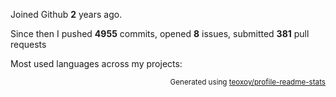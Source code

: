 Joined Github **2** years ago.

Since then I pushed **4955** commits, opened **8** issues, submitted **381** pull requests

Most used languages across my projects:


<p align="right"><sub>Generated using <a href="https://github.com/marketplace/actions/profile-readme-stats">teoxoy/profile-readme-stats</a></sub></p>
